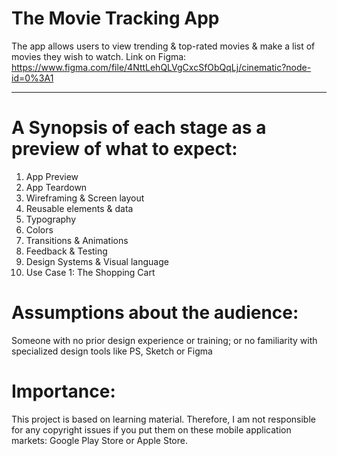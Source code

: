 # The Movie Tracking App
The app allows users to view trending & top-rated movies & make a list of movies they wish to watch.
Link on Figma: https://www.figma.com/file/4NttLehQLVgCxcSfObQqLj/cinematic?node-id=0%3A1
____________________________________________________________________________________________________
# A Synopsis of each stage as a preview of what to expect:
1. App Preview
2. App Teardown
3. Wireframing & Screen layout
4. Reusable elements & data
5. Typography
6. Colors
7. Transitions & Animations
8. Feedback & Testing
9. Design Systems & Visual language
10. Use Case 1: The Shopping Cart
# Assumptions about the audience: 
Someone with no prior design experience or training; or no familiarity with specialized design tools
like PS, Sketch or Figma
# Importance:
This project is based on learning material. Therefore, I am not responsible for any copyright issues
if you put them on these mobile application markets: Google Play Store or Apple Store. 
